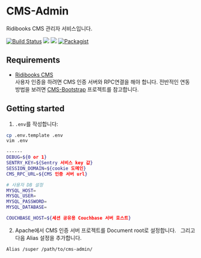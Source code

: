 # CMS-Admin
Ridibooks CMS 관리자 서비스입니다.

[![Build Status](https://travis-ci.org/ridibooks/cms-admin.svg?branch=master)](https://travis-ci.org/ridibooks/cms-admin?branch=master)
[![](https://images.microbadger.com/badges/version/ridibooks/cms-admin.svg)](https://microbadger.com/images/ridibooks/auth "Get your own version badge on microbadger.com")
[![](https://images.microbadger.com/badges/image/ridibooks/cms-admin.svg)](https://microbadger.com/images/ridibooks/auth "Get your own image badge on microbadger.com")
[![Packagist](https://img.shields.io/packagist/v/ridibooks/cms-admin.svg)](https://packagist.org/packages/ridibooks/cms-admin)

## Requirements
- [Ridibooks CMS](https://github.com/ridibooks/cms)  
사용자 인증을 하려면 CMS 인증 서버와 RPC연결을 해야 합니다. 전반적인 연동 방법을 보려면 [CMS-Bootstrap](https://github.com/ridibooks/cms-bootstrap) 프로젝트를 참고합니다.

## Getting started
1. `.env`를 작성합니다:
```bash
cp .env.template .env
vim .env

------
DEBUG=${0 or 1}
SENTRY_KEY=${Sentry 서비스 key 값}
SESSION_DOMAIN=${cookie 도메인}
CMS_RPC_URL=${CMS 인증 서버 url}

# 사용자 DB 설정
MYSQL_HOST=
MYSQL_USER=
MYSQL_PASSWORD=
MYSQL_DATABASE=

COUCHBASE_HOST=${세션 공유용 Couchbase 서버 호스트}
```

2. Apache에서 CMS 인증 서버 프로젝트를 Document root로 설정합니다.  
그리고 다음 Alias 설정을 추가합니다.
```
Alias /super /path/to/cms-admin/
```
